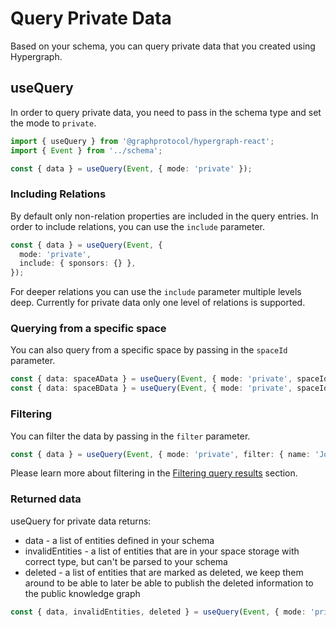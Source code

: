 # Query Private Data

Based on your schema, you can query private data that you created using Hypergraph.

## useQuery

In order to query private data, you need to pass in the schema type and set the mode to `private`.

```ts
import { useQuery } from '@graphprotocol/hypergraph-react';
import { Event } from '../schema';

const { data } = useQuery(Event, { mode: 'private' });
```

### Including Relations

By default only non-relation properties are included in the query entries. In order to include relations, you can use the `include` parameter.

```ts
const { data } = useQuery(Event, {
  mode: 'private',
  include: { sponsors: {} },
});
```

For deeper relations you can use the `include` parameter multiple levels deep. Currently for private data only one level of relations is supported.

### Querying from a specific space

You can also query from a specific space by passing in the `spaceId` parameter.

```ts
const { data: spaceAData } = useQuery(Event, { mode: 'private', spaceId: 'space-a-id' });
const { data: spaceBData } = useQuery(Event, { mode: 'private', spaceId: 'space-b-id' });
```

### Filtering

You can filter the data by passing in the `filter` parameter.

```ts
const { data } = useQuery(Event, { mode: 'private', filter: { name: 'John' } });
```

Please learn more about filtering in the [Filtering query results](#filtering-query-results) section.

### Returned data

useQuery for private data returns:

- data - a list of entities defined in your schema
- invalidEntities - a list of entities that are in your space storage with correct type, but can't be parsed to your schema
- deleted - a list of entities that are marked as deleted, we keep them around to be able to later be able to publish the deleted information to the public knowledge graph

```ts
const { data, invalidEntities, deleted } = useQuery(Event, { mode: 'private' });
```
